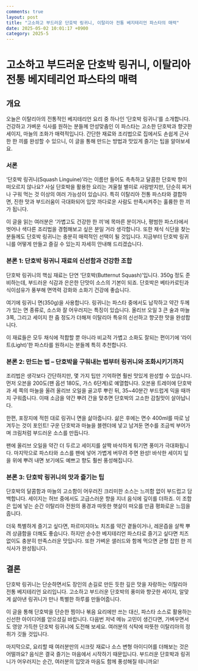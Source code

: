 ```yaml
---
comments: true
layout: post
title: "고소하고 부드러운 단호박 링귀니, 이탈리아 전통 베지테리언 파스타의 매력"
date: 2025-05-02 10:01:17 +0900
category: 2025-5
---
```


# 고소하고 부드러운 단호박 링귀니, 이탈리아 전통 베지테리언 파스타의 매력

## 개요  
오늘은 이탈리아의 전통적인 베지테리언 요리 중 하나인 ‘단호박 링귀니’를 소개합니다. 건강하고 가벼운 식사를 원하는 분들께 안성맞춤인 이 파스타는 고소한 단호박과 향긋한 세이지, 마늘의 조화가 매력적입니다. 간단한 재료와 조리법으로 집에서도 손쉽게 근사한 한 끼를 완성할 수 있으니, 이 글을 통해 만드는 방법과 맛있게 즐기는 팁을 알아보세요.

### 서론  
‘단호박 링귀니(Squash Linguine)’라는 이름만 들어도 촉촉하고 달콤한 단호박 향이 떠오르지 않나요? 사실 단호박을 활용한 요리는 겨울철 별미로 사랑받지만, 단순히 찌거나 구워 먹는 것 이상의 여러 가능성이 있습니다. 특히 이탈리아 전통 파스타와 결합하면, 진한 맛과 부드러움이 극대화되어 입맛 까다로운 사람도 만족시켜주는 훌륭한 한 끼가 됩니다.  

이 글을 읽는 여러분은 ‘가볍고도 건강한 한 끼’에 목마른 분이거나, 평범한 파스타에서 벗어나 색다른 조리법을 경험해보고 싶은 분일 거라 생각합니다. 또한 채식 식단을 찾는 분들께도 단호박 링귀니는 충분히 매력적인 선택이 될 것입니다. 지금부터 단호박 링귀니를 어떻게 만들고 즐길 수 있는지 자세히 안내해 드리겠습니다.

### 본론 1: 단호박 링귀니 재료의 신선함과 건강한 조합  
단호박 링귀니의 핵심 재료는 단연 ‘단호박(Butternut Squash)’입니다. 350g 정도 준비하는데, 부드러운 식감과 은은한 단맛이 소스의 기본이 되죠. 단호박은 베타카로틴과 식이섬유가 풍부해 면역력 강화와 소화기 건강에 좋습니다.

여기에 링귀니 면(350g)을 사용합니다. 링귀니는 파스타 중에서도 납작하고 약간 두께가 있는 면 종류로, 소스와 잘 어우러지는 특징이 있습니다. 올리브 오일 3 큰 술과 마늘 3쪽, 그리고 세이지 한 줌 정도가 더해져 이탈리아 특유의 신선하고 향긋한 맛을 완성합니다.  

이 재료들은 모두 채식에 적합할 뿐 아니라 비교적 가볍고 소화도 잘되는 편이기에 ‘라이트(Light)’한 파스타를 원하시는 분들께 특히 추천합니다.  

### 본론 2: 만드는 법 – 단호박을 구워내는 법부터 링귀니와 조화시키기까지  
조리법은 생각보다 간단하지만, 몇 가지 팁만 기억하면 훨씬 맛있게 완성할 수 있습니다. 먼저 오븐을 200도(팬 옵션 180도, 가스 6단계)로 예열합니다. 오븐용 트레이에 단호박과 세 쪽의 마늘을 올려 올리브 오일을 골고루 뿌린 뒤, 35~40분간 부드럽게 익을 때까지 구워줍니다. 이때 소금을 약간 뿌려 간을 맞추면 단호박의 고소한 감칠맛이 살아납니다.

한편, 포장지에 적힌 대로 링귀니 면을 삶아줍니다. 삶은 후에는 면수 400ml를 따로 남겨두는 것이 포인트! 구운 단호박과 마늘을 블렌더에 넣고 남겨둔 면수를 조금씩 부어가며 크림처럼 부드러운 소스를 만듭니다.  

팬에 올리브 오일을 약간 더 두르고 세이지를 살짝 바삭하게 튀기면 풍미가 극대화됩니다. 마지막으로 파스타와 소스를 팬에 넣어 가볍게 버무려 주면 완성! 바삭한 세이지 잎을 위에 뿌려 내면 보기에도 예쁘고 향도 훨씬 풍성해집니다.

### 본론 3: 단호박 링귀니의 맛과 즐기는 팁  
단호박의 달콤함과 마늘의 고소함이 어우러진 크리미한 소스는 느끼함 없이 부드럽고 담백합니다. 세이지는 허브 중에서도 고급스러운 향을 지녀 음식에 깊이를 더하죠. 이 조합은 입에 넣는 순간 이탈리아 전원의 풍경과 따뜻한 햇살이 떠오를 만큼 평화로운 느낌을 줍니다.  

더욱 특별하게 즐기고 싶다면, 파르미지아노 치즈를 약간 곁들이거나, 레몬즙을 살짝 뿌려 상큼함을 더해도 좋습니다. 하지만 순수한 베지테리언 파스타로 즐기고 싶다면 치즈 없이도 충분히 만족스러운 맛입니다. 또한 가벼운 샐러드와 함께 먹으면 균형 잡힌 한 끼 식사가 완성됩니다.

## 결론  
단호박 링귀니는 단순하면서도 장인의 손길로 만든 듯한 깊은 맛을 자랑하는 이탈리아 전통 베지테리언 요리입니다. 고소하고 부드러운 단호박의 풍미와 향긋한 세이지, 알맞게 삶아낸 링귀니가 만나 특별한 하루를 만들어줍니다.  

이 글을 통해 단호박을 단순한 찜이나 볶음 요리에만 쓰는 대신, 파스타 소스로 활용하는 신선한 아이디어를 얻으셨길 바랍니다. 다음번 저녁 메뉴 고민이 생긴다면, 가벼우면서도 영양 가득한 단호박 링귀니에 도전해 보세요. 여러분의 식탁에 따뜻한 이탈리아의 정취가 깃들 것입니다.  

마지막으로, 요리할 때 여러분만의 시크릿 재료나 소스 변형 아이디어를 더해보는 것은 어떨까요? 음식은 결국 즐기는 마음에서 시작하기 때문입니다. 부드러운 단호박과 링귀니가 어우러지는 순간, 여러분의 입맛과 마음도 함께 풍성해질 테니까요!